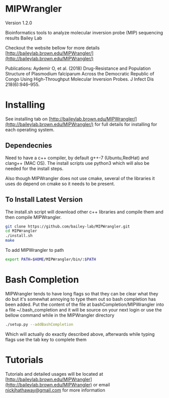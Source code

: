 MIPWrangler
========
Version 1.2.0

Bioinformatics tools to analyze molecular inversion probe (MIP) sequencing results Bailey Lab

Checkout the website bellow for more details  
[http://baileylab.brown.edu/MIPWrangler/](http://baileylab.brown.edu/MIPWrangler/)

Publications:  Aydemir O, et al. (2018) Drug-Resistance and Population Structure of Plasmodium falciparum Across the Democratic Republic of Congo Using High-Throughput Molecular Inversion Probes. J Infect Dis 218(6):946–955.

# Installing  
 
 See installing tab on [http://baileylab.brown.edu/MIPWrangler/](http://baileylab.brown.edu/MIPWrangler/) for full details for installing for each operating system. 
 
## Dependecnies
Need to have a c++ compiler, by default g++-7 (Ubuntu,RedHat) and clang++ (MAC OS). The install scripts use python3 which will also be needed for the install steps.  

Also though MIPWrangler does not use cmake, several of the libraries it uses do depend on cmake so it needs to be present.  

## To Install Latest Version    

The install.sh script will download other c++ libraries and compile them and then compile MIPWrangler. 

```bash
git clone https://github.com/bailey-lab/MIPWrangler.git   
cd MIPWrangler  
./install.sh
make   
```

To add MIPWrangler to path

```bash
export PATH=$HOME/MIPWrangler/bin/:$PATH
```




# Bash Completion  

MIPWrangler tends to have long flags so that they can be clear what they do but it's somewhat annoying to type them out so bash completion has been added.  Put the content of the file at bashCompletion/MIPWrangler into a file ~/.bash_completion and it will be source on your next login or use the bellow command while in the MIPWrangler directory  

```bash
./setup.py --addBashCompletion  
```

Which will actually do exactly described above, afterwards while typing flags use the tab key to complete them  


# Tutorials

Tutorials and detailed usages will be located at [http://baileylab.brown.edu/MIPWrangler](http://baileylab.brown.edu/MIPWrangler) or email nickjhathaway@gmail.com for more information  


